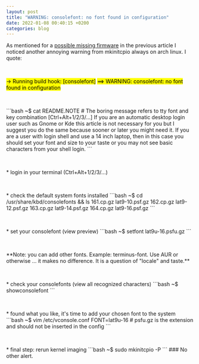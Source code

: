 ```yaml
---
layout: post
title: "WARNING: consolefont: no font found in configuration"
date: 2022-01-08 00:40:15 +0200
categories: blog
---
```

As mentioned for a [possible missing firmware] in the previous article I noticed another annoying warning from mkinitcpio always on arch linux. I quote:
<p>&nbsp;</p>
<mark>-> Running build hook: [consolefont]</mark>
<mark>==> WARNING: consolefont: no font found in configuration</mark>
<p>&nbsp;</p>
```bash
~$ cat README.NOTE
# The boring message refers to tty font and key combination [Ctrl+Alt+1/2/3/...] If you are an automatic desktop login user such as Gnome or Kde this article is not necessary for you but I suggest you do the same because sooner or later you might need it. If you are a user with login shell and use a 14 inch laptop, then in this case you should set your font and size to your taste or you may not see basic characters from your shell login.
```
<p>&nbsp;</p>
* login in your terminal (Ctrl+Alt+1/2/3/...)
<p>&nbsp;</p>
* check the default system fonts installed
```bash
~$ cd /usr/share/kbd/consolefonts && ls
161.cp.gz                     lat9-10.psf.gz
162.cp.gz                     lat9-12.psf.gz
163.cp.gz                     lat9-14.psf.gz
164.cp.gz                     lat9-16.psf.gz
```
<p>&nbsp;</p>
* set your consolefont (view preview) 
```bash
~$ setfont lat9u-16.psfu.gz  
```
<p>&nbsp;</p>
**Note: you can add other fonts. Example: terminus-font. Use AUR or otherwise ... it makes no difference. It is a question of "locale" and taste.**
<p>&nbsp;</p>
* check your consolefonts (view all recognized characters)
```bash
~$ showconsolefont 
```
<p>&nbsp;</p>
*  found what you like, it's time to add your chosen font to the system
```bash
~$ vim /etc/vconsole.conf
FONT=lat9u-16 # psfu.gz is the extension and should not be inserted in the config
```
<p>&nbsp;</p>
* final step: rerun kernel imaging
```bash
~$ sudo mkinitcpio -P
```
### No other alert. 

[possible missing firmware]: https://aicsx.github.io/ax/blog/2022/01/07/Possibly-missing-firmware-for-module.html
